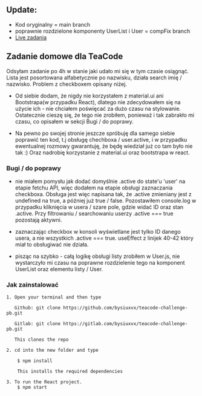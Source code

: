 ## Update:

- Kod oryginalny = main branch
- poprawnie rozdzielone komponenty UserList i User = compFix branch
- [Live zadania](https://bysiuxvx.github.io/teacode-challenge-pb)

## Zadanie domowe dla TeaCode

Odsyłam zadanie po 4h w stanie jaki udało mi się w tym czasie osiągnąć. Lista jest posortowana alfabetycznie po nazwisku, działa search imię / nazwisko. Problem z checkboxem opisany niżej.

- Od siebie dodam, że nigdy nie korzystałem z material.ui ani Bootstrapa(w przypadku React), dlatego nie zdecydowałem się na użycie ich - nie chciałem poświęcać za dużo czasu na stylowanie. Ostatecznie cieszę się, że tego nie zrobiłem, ponieważ i tak zabrakło mi czasu, co opisałem w sekcji Bugi / do poprawy.

- Na pewno po swojej stronie jeszcze spróbuję dla samego siebie poprawić ten kod, t.j obsługę chechboxa / user.active, i w przypadku ewentualnej rozmowy gwarantuję, że będę wiedział już co tam było nie tak :) Oraz nadrobię korzystanie z material.ui oraz bootstrapa w react.

### Bugi / do poprawy

- nie miałem pomysłu jak dodać domyślnie .active do state'u 'user' na etapie fetchu API, więc dodałem na etapie obsługi zaznaczania checkboxa.
  Obsługa jest więc napisana tak, że .active zmieniany jest z undefined na true, a później już true / false. Pozostawiłem console.log w przypadku kliknięcia w usera / szare pole, gdzie widać ID oraz stan .active. Przy filtrowaniu / searchowaniu userzy .active === true pozostają aktywni.

- zaznaczając checkbox w konsoli wyświetlane jest tylko ID danego usera, a nie wszystkich .active === true. useEffect z linijek 40-42 który miał to obsługiwać nie działa.

- pisząc na szybko - całą logikę obsługi listy zrobiłem w User.js, nie wystarczyło mi czasu na poprawne rozdzielenie tego na komponent UserList oraz elementu listy / User.

### Jak zainstalować

    1. Open your terminal and then type

       Github: git clone https://github.com/bysiuxvx/teacode-challenge-pb.git

       Gitlab: git clone https://gitlab.com/bysiuxvx/teacode-challenge-pb.git

       This clones the repo

    2. cd into the new folder and type

        $ npm install

        This installs the required dependencies

    3. To run the React project.
        $ npm start
